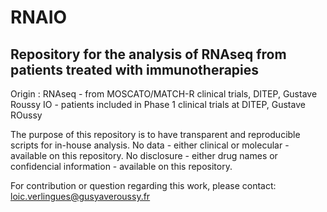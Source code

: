 # RNAIO

## Repository for the analysis of RNAseq from patients treated with immunotherapies

Origin :
RNAseq - from MOSCATO/MATCH-R clinical trials, DITEP, Gustave Roussy
IO - patients included in Phase 1 clinical trials at DITEP, Gustave ROussy

The purpose of this repository is to have transparent and reproducible scripts for in-house analysis.
No data - either clinical or molecular - available on this repository. 
No disclosure - either drug names or confidencial information - available on this repository.

For contribution or question regarding this work, please contact:
loic.verlingues@gusyaveroussy.fr
